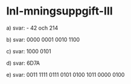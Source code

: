 # Inl-mningsuppgift-III

a) svar: - 42 och 214

b) svar: 0000 0001 0010 1100

c) svar: 1000 0101

d) svar: 6D7A

e) svar: 0011 1111 0111 0101 0100 1011 0000 0100
